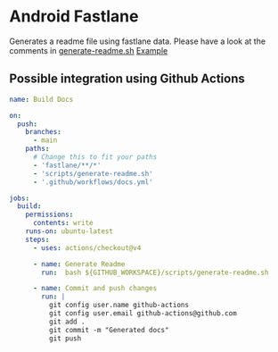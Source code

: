 # Android Fastlane
Generates a readme file using fastlane data. Please have a look at the comments in [generate-readme.sh](generate-readme.sh) [Example](EXAMPLE.md)

## Possible integration using Github Actions
```yaml
name: Build Docs

on:
  push:
    branches:
      - main
    paths:
      # Change this to fit your paths
      - 'fastlane/**/*'
      - 'scripts/generate-readme.sh'
      - '.github/workflows/docs.yml'

jobs:
  build:
    permissions:
      contents: write
    runs-on: ubuntu-latest
    steps:
      - uses: actions/checkout@v4

      - name: Generate Readme
        run:  bash ${GITHUB_WORKSPACE}/scripts/generate-readme.sh

      - name: Commit and push changes
        run: |
          git config user.name github-actions
          git config user.email github-actions@github.com
          git add .
          git commit -m "Generated docs"
          git push
```